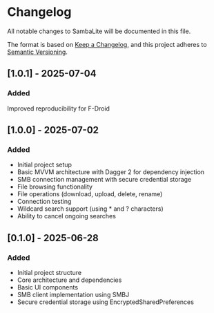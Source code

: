 # Changelog

All notable changes to SambaLite will be documented in this file.

The format is based on [Keep a Changelog](https://keepachangelog.com/en/1.0.0/),
and this project adheres to [Semantic Versioning](https://semver.org/spec/v2.0.0.html).

## [1.0.1] - 2025-07-04

### Added

Improved reproducibility for F-Droid

## [1.0.0] - 2025-07-02

### Added
- Initial project setup
- Basic MVVM architecture with Dagger 2 for dependency injection
- SMB connection management with secure credential storage
- File browsing functionality
- File operations (download, upload, delete, rename)
- Connection testing
- Wildcard search support (using * and ? characters)
- Ability to cancel ongoing searches

## [0.1.0] - 2025-06-28

### Added
- Initial project structure
- Core architecture and dependencies
- Basic UI components
- SMB client implementation using SMBJ
- Secure credential storage using EncryptedSharedPreferences
